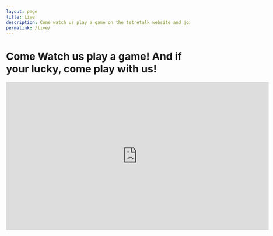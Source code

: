 ```yaml
---
layout: page
title: Live
description: Come watch us play a game on the tetretalk website and join us in the game to be in the stream!
permalink: /live/
---
```



# Come Watch us play a game! And if your lucky, come play with us!

<div>
<iframe id="ytplayer" type="text/html" width="720" height="405"
src="https://www.youtube.com/embed/q3VUNKeOQ2Q?modestbranding=1&autohide=1&showinfo=0&controls=0&rel=0&enablejsapi=1&autoplay=1&fs=1&pause=0"
frameborder="0" allowfullscreen>
  </div>
